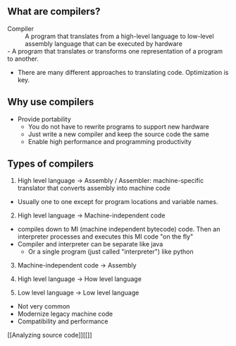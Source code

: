 ## What are compilers?
<dt>Compiler</dt>
<dd>A program that translates from a high-level language to low-level assembly language that can be executed by hardware</dd>
- A program that translates or transforms one representation of a program to another.

- There are many different approaches to translating code. Optimization is key.

## Why use compilers
- Provide portability
  - You do not have to rewrite programs to support new hardware
  - Just write a new compiler and keep the source code the same
  - Enable high performance and programming productivity

## Types of compilers
1. High level language -> Assembly
  / Assembler: machine-specific translator that converts assembly into machine code
  - Usually one to one except for program locations and variable names.
2. High level language -> Machine-independent code
  - compiles down to MI (machine independent bytecode) code. Then an interpreter processes and executes this MI code "on the fly"
  - Compiler and interpreter can be separate like java
    - Or a single program (just called "interpreter") like python
3. Machine-independent code -> Assembly
4. High level language -> How level language

5. Low level language -> Low level language
  - Not very common
  - Modernize legacy machine code
  - Compatibility and performance

[[Analyzing source code]][[]]